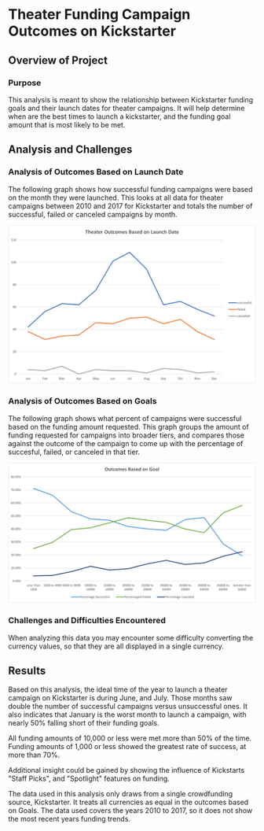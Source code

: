 # Theater Funding Campaign Outcomes on Kickstarter

## Overview of Project

### Purpose

This analysis is meant to show the relationship between Kickstarter funding goals and their launch dates for theater campaigns. It will help determine when are the best times to launch a kickstarter, and the funding goal amount that is most likely to be met.

## Analysis and Challenges

### Analysis of Outcomes Based on Launch Date

The following graph shows how successful funding campaigns were based on the month they were launched. This looks at all data for theater campaigns between 2010 and 2017 for Kickstarter and totals the number of successful, failed or canceled campaigns by month.

<img src="https://raw.githubusercontent.com/xJeris/BC-Kickstarter-Analysis/main/challenge/resources/Theater_Outcomes_vs_Launch.png" width="729">

### Analysis of Outcomes Based on Goals

The following graph shows what percent of campaigns were successful based on the funding amount requested. This graph groups the amount of funding requested for campaigns into broader tiers, and compares those against the outcome of the campaign to come up with the percentage of succesful, failed, or canceled in that tier.

<img src="https://raw.githubusercontent.com/xJeris/BC-Kickstarter-Analysis/main/challenge/resources/Outcomes_vs_Goals.png" width="761">

### Challenges and Difficulties Encountered

When analyzing this data you may encounter some difficulty converting the currency values, so that they are all displayed in a single currency.

## Results

Based on this analysis, the ideal time of the year to launch a theater campaign on Kickstarter is during June, and July. Those months saw double the number of successful campaigns versus unsuccessful ones. It also indicates that January is the worst month to launch a campaign, with nearly 50% falling short of their funding goals.

All funding amounts of 10,000 or less were met more than 50% of the time. Funding amounts of 1,000 or less showed the greatest rate of success, at more than 70%.

Additional insight could be gained by showing the influence of Kickstarts "Staff Picks", and "Spotlight" features on funding.

The data used in this analysis only draws from a single crowdfunding source, Kickstarter. It treats all currencies as equal in the outcomes based on Goals. The data used covers the years 2010 to 2017, so it does not show the most recent years funding trends.

